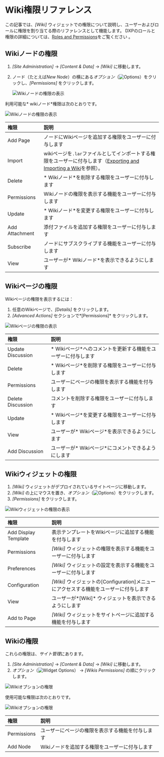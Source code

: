 # Wiki権限リファレンス

この記事では、*[Wiki]* ウィジェットでの権限について説明し、ユーザーおよびロールに権限を割り当てる際のリファレンスとして機能します。 DXPのロールと権限の詳細については、[Roles and Permissions](https://help.liferay.com/hc/articles/360017895212-Roles-and-Permissions)をご覧ください 。

## Wikiノードの権限

1.  *[Site Administration]* → *[Content & Data]* → *[Wiki]* に移動します。

2.  ノード（たとえば*New Node*）の横にある*オプション*（![Options](../../../images/icon-options.png)）をクリックし、*[Permissions]* をクリックします。

    ![Wikiノードの権限の表示](../wiki-permissions/images/06.png)

利用可能な* wikiノード*権限は次のとおりです。

![Wikiノードの権限の表示](../wiki-permissions/images/05.png)

| 権限             | 説明                                                                                                                   |
| :--- | :--- |
| Add Page       | ノードにWikiページを追加する権限をユーザーに付与します                                                                                        |
| Import         | wikiページを`.lar`ファイルとしてインポートする権限をユーザーに付与します（[Exporting and Importing a Wiki](./exporting-and-importing-a-wiki.md)を参照）。 |
| Delete         | * Wikiノード*を削除する権限をユーザーに付与します                                                                                         |
| Permissions    | Wikiノードの権限を表示する機能をユーザーに付与します                                                                                         |
| Update         | * Wikiノード*を変更する権限をユーザーに付与します                                                                                         |
| Add Attachment | 添付ファイルを追加する権限をユーザーに付与します                                                                                             |
| Subscribe      | ノードにサブスクライブする機能をユーザーに付与します                                                                                           |
| View           | ユーザーが* Wikiノード*を表示できるようにします                                                                                          |

## Wikiページの権限

Wikiページの権限を表示するには：

1.  任意のWikiページで、*[Details]* をクリックします。
2.  *[Advanced Actions]* セクションで*[Permissions]* をクリックします。

![Wikiページの権限の表示](../wiki-permissions/images/04.png)

| 権限                | 説明                                 |
| :--- | :--- |
| Update Discussion | * Wikiページ*へのコメントを更新する機能をユーザーに付与します |
| Delete            | * Wikiページ*を削除する権限をユーザーに付与します       |
| Permissions       | ユーザーにページの権限を表示する機能を付与します           |
| Delete Discussion | コメントを削除する権限をユーザーに付与します             |
| Update            | * Wikiページ*を変更する権限をユーザーに付与します       |
| View              | ユーザーが* Wikiページ*を表示できるようにします        |
| Add Discussion    | ユーザーが* Wikiページ*にコメントできるようにします      |

## Wikiウィジェットの権限

1.  *[Wiki]* ウィジェットがデプロイされているサイトページに移動します。
2.  *[Wiki]* の上にマウスを置き、*オプション*（![Options](../../../images/icon-widget-options.png)）をクリックします。
3.  *[Permissions]* をクリックします。

![Wikiウィジェットの権限の表示](../wiki-permissions/images/03.png)

| 権限                   | 説明                                                     |
| :--- | :--- |
| Add Display Template | 表示テンプレートをWikiページに追加する機能を付与します                          |
| Permissions          | *[Wiki]* ウィジェットの権限を表示する機能をユーザーに付与します                    |
| Preferences          | *[Wiki]* ウィジェットの設定を表示する機能をユーザーに付与します                    |
| Configuration        | *[Wiki]* ウィジェットの[Configuration]メニューにアクセスする機能をユーザーに付与します |
| View                 | ユーザーが*[Wiki]* ウィジェットを表示できるようにします                        |
| Add to Page          | *[Wiki]* ウィジェットをサイトページに追加する機能を付与します                     |

## Wikiの権限

これらの権限は、*サイト管理*にあります。

1.  *[Site Administration]* → *[Content & Data]* → *[Wiki]* に移動します。
2.  *オプション*（![Widget Options](../../../images/icon-options.png)） → *[Wikis Permissions]* の順にクリックします。

![Wikiオプションの権限](../wiki-permissions/images/01.png)

使用可能な権限は次のとおりです。

![Wikiオプションの権限](../wiki-permissions/images/02.png)

| 権限          | 説明                        |
| :--- | :--- |
| Permissions | ユーザーにページの権限を表示する機能を付与します  |
| Add Node    | Wikiノードを追加する権限をユーザーに付与します |
